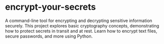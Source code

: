 # encrypt-your-secrets
A command-line tool for encrypting and decrypting sensitive information securely. This project explores basic cryptography concepts, demonstrating how to protect secrets in transit and at rest. Learn how to encrypt text files, secure passwords, and more using Python. 
